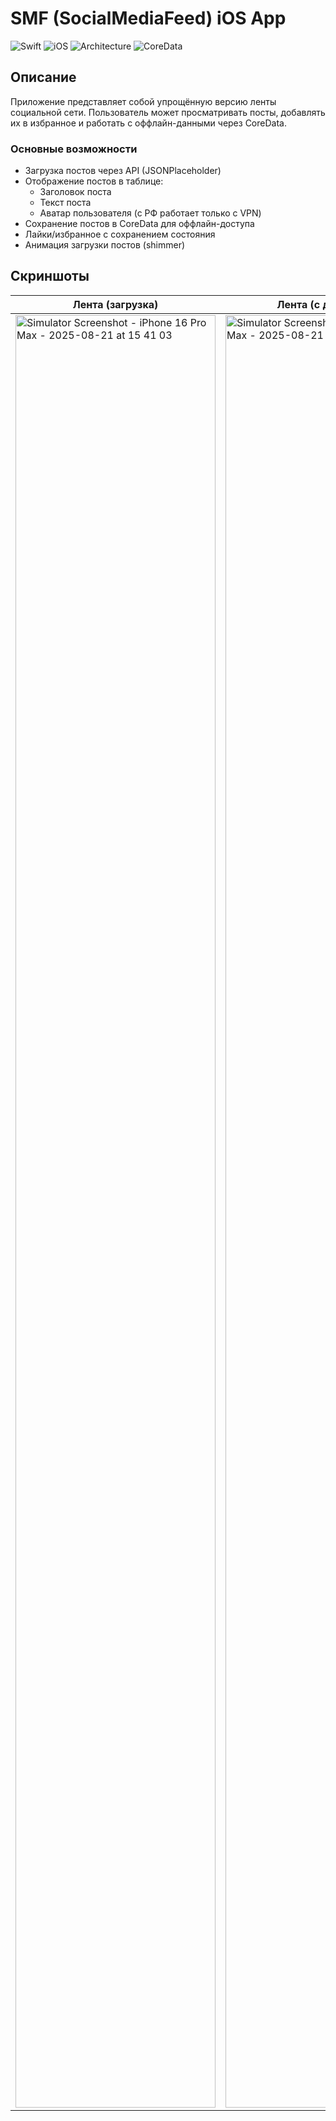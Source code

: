 # SMF (SocialMediaFeed) iOS App

![Swift](https://img.shields.io/badge/Swift-5.9-orange)
![iOS](https://img.shields.io/badge/iOS-16%2B-blue)
![Architecture](https://img.shields.io/badge/Architecture-MVVM-green)
![CoreData](https://img.shields.io/badge/Persistence-CoreData-red)

## Описание
Приложение представляет собой упрощённую версию ленты социальной сети. Пользователь может просматривать посты, добавлять их в избранное и работать с оффлайн-данными через CoreData.

### Основные возможности
- Загрузка постов через API (JSONPlaceholder)
- Отображение постов в таблице:
  - Заголовок поста
  - Текст поста
  - Аватар пользователя (с РФ работает только с VPN)
- Сохранение постов в CoreData для оффлайн-доступа
- Лайки/избранное с сохранением состояния
- Анимация загрузки постов (shimmer)

## Скриншоты

| Лента (загрузка) | Лента (с данными) | Избранное (с данными) |
|-------------------|------------------|-------------------|
| <img width="320" height="2868" alt="Simulator Screenshot - iPhone 16 Pro Max - 2025-08-21 at 15 41 03" src="https://github.com/user-attachments/assets/120ffec7-9403-4951-b9b7-a1236ae14af3" /> | <img width="320" height="2868" alt="Simulator Screenshot - iPhone 16 Pro Max - 2025-08-21 at 15 41 14" src="https://github.com/user-attachments/assets/b59cc7c4-5bfd-43e7-877a-03b507b70024" /> | <img width="320" height="2868" alt="Simulator Screenshot - iPhone 16 Pro Max - 2025-08-21 at 15 41 28" src="https://github.com/user-attachments/assets/ccf65a85-380f-4d7a-a898-9196a3a8f0ae" /> |

